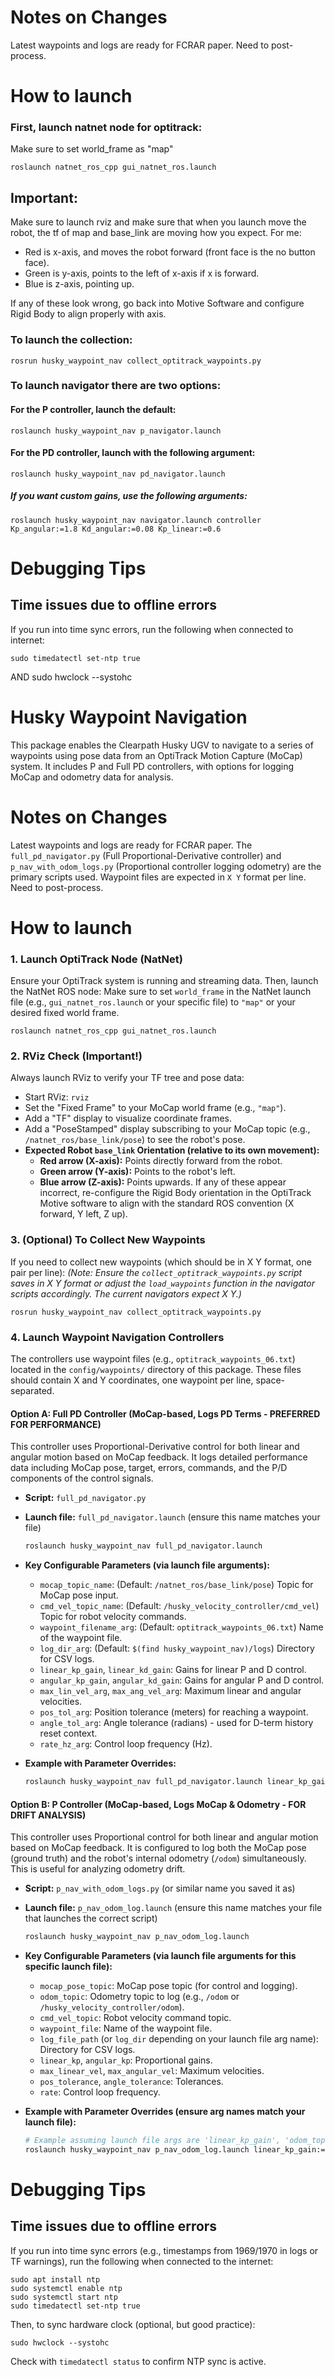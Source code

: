 # Notes on Changes
Latest waypoints and logs are ready for FCRAR paper. Need to post-process. 

# How to launch

### First, launch natnet node for optitrack:
Make sure to set world_frame as "map"

	roslaunch natnet_ros_cpp gui_natnet_ros.launch

## Important:

Make sure to launch rviz and make sure that when you launch move the robot, the tf of map and base_link are moving how you expect. For me: 
- Red is x-axis, and moves the robot forward (front face is the no button face). 
- Green is y-axis, points to the left of x-axis if x is forward. 
- Blue is z-axis, pointing up. 

If any of these look wrong, go back into Motive Software and configure Rigid Body to align properly with axis. 

### To launch the collection: 

	rosrun husky_waypoint_nav collect_optitrack_waypoints.py


### To launch navigator there are two options:

#### For the P controller, launch the default:

	roslaunch husky_waypoint_nav p_navigator.launch

#### For the PD controller, launch with the following argument:

	roslaunch husky_waypoint_nav pd_navigator.launch

##### If you want custom gains, use the following arguments:

	roslaunch husky_waypoint_nav navigator.launch controller Kp_angular:=1.8 Kd_angular:=0.08 Kp_linear:=0.6


# Debugging Tips

## Time issues due to offline errors
If you run into time sync errors, run the following when connected to internet:

	sudo timedatectl set-ntp true
AND
	sudo hwclock --systohc


# Husky Waypoint Navigation

This package enables the Clearpath Husky UGV to navigate to a series of waypoints using pose data from an OptiTrack Motion Capture (MoCap) system. It includes P and Full PD controllers, with options for logging MoCap and odometry data for analysis.

# Notes on Changes
Latest waypoints and logs are ready for FCRAR paper. The `full_pd_navigator.py` (Full Proportional-Derivative controller) and `p_nav_with_odom_logs.py` (Proportional controller logging odometry) are the primary scripts used. Waypoint files are expected in `X Y` format per line. Need to post-process.

# How to launch

### 1. Launch OptiTrack Node (NatNet)
Ensure your OptiTrack system is running and streaming data. Then, launch the NatNet ROS node:
Make sure to set `world_frame` in the NatNet launch file (e.g., `gui_natnet_ros.launch` or your specific file) to `"map"` or your desired fixed world frame.

    roslaunch natnet_ros_cpp gui_natnet_ros.launch

### 2. RViz Check (Important!)
Always launch RViz to verify your TF tree and pose data:
   - Start RViz: `rviz`
   - Set the "Fixed Frame" to your MoCap world frame (e.g., `"map"`).
   - Add a "TF" display to visualize coordinate frames.
   - Add a "PoseStamped" display subscribing to your MoCap topic (e.g., `/natnet_ros/base_link/pose`) to see the robot's pose.
   - **Expected Robot `base_link` Orientation (relative to its own movement):**
     - **Red arrow (X-axis):** Points directly forward from the robot.
     - **Green arrow (Y-axis):** Points to the robot's left.
     - **Blue arrow (Z-axis):** Points upwards.
If any of these appear incorrect, re-configure the Rigid Body orientation in the OptiTrack Motive software to align with the standard ROS convention (X forward, Y left, Z up).

### 3. (Optional) To Collect New Waypoints
If you need to collect new waypoints (which should be in X Y format, one pair per line):
*(Note: Ensure the `collect_optitrack_waypoints.py` script saves in X Y format or adjust the `load_waypoints` function in the navigator scripts accordingly. The current navigators expect X Y.)*

    rosrun husky_waypoint_nav collect_optitrack_waypoints.py

### 4. Launch Waypoint Navigation Controllers

The controllers use waypoint files (e.g., `optitrack_waypoints_06.txt`) located in the `config/waypoints/` directory of this package. These files should contain X and Y coordinates, one waypoint per line, space-separated.

#### Option A: Full PD Controller (MoCap-based, Logs PD Terms - PREFERRED FOR PERFORMANCE)
This controller uses Proportional-Derivative control for both linear and angular motion based on MoCap feedback. It logs detailed performance data including MoCap pose, target, errors, commands, and the P/D components of the control signals.

* **Script:** `full_pd_navigator.py`
* **Launch file:** `full_pd_navigator.launch` (ensure this name matches your file)

    ```bash
    roslaunch husky_waypoint_nav full_pd_navigator.launch
    ```

* **Key Configurable Parameters (via launch file arguments):**
    * `mocap_topic_name`: (Default: `/natnet_ros/base_link/pose`) Topic for MoCap pose input.
    * `cmd_vel_topic_name`: (Default: `/husky_velocity_controller/cmd_vel`) Topic for robot velocity commands.
    * `waypoint_filename_arg`: (Default: `optitrack_waypoints_06.txt`) Name of the waypoint file.
    * `log_dir_arg`: (Default: `$(find husky_waypoint_nav)/logs`) Directory for CSV logs.
    * `linear_kp_gain`, `linear_kd_gain`: Gains for linear P and D control.
    * `angular_kp_gain`, `angular_kd_gain`: Gains for angular P and D control.
    * `max_lin_vel_arg`, `max_ang_vel_arg`: Maximum linear and angular velocities.
    * `pos_tol_arg`: Position tolerance (meters) for reaching a waypoint.
    * `angle_tol_arg`: Angle tolerance (radians) - used for D-term history reset context.
    * `rate_hz_arg`: Control loop frequency (Hz).

* **Example with Parameter Overrides:**
    ```bash
    roslaunch husky_waypoint_nav full_pd_navigator.launch linear_kp_gain:=0.6 linear_kd_gain:=0.15 max_lin_vel_arg:=0.4 waypoint_filename_arg:="my_other_waypoints.txt"
    ```

#### Option B: P Controller (MoCap-based, Logs MoCap & Odometry - FOR DRIFT ANALYSIS)
This controller uses Proportional control for both linear and angular motion based on MoCap feedback. It is configured to log both the MoCap pose (ground truth) and the robot's internal odometry (`/odom`) simultaneously. This is useful for analyzing odometry drift.

* **Script:** `p_nav_with_odom_logs.py` (or similar name you saved it as)
* **Launch file:** `p_nav_odom_log.launch` (ensure this name matches your file that launches the correct script)

    ```bash
    roslaunch husky_waypoint_nav p_nav_odom_log.launch
    ```

* **Key Configurable Parameters (via launch file arguments for this specific launch file):**
    * `mocap_pose_topic`: MoCap pose topic (for control and logging).
    * `odom_topic`: Odometry topic to log (e.g., `/odom` or `/husky_velocity_controller/odom`).
    * `cmd_vel_topic`: Robot velocity command topic.
    * `waypoint_file`: Name of the waypoint file.
    * `log_file_path` (or `log_dir` depending on your launch file arg name): Directory for CSV logs.
    * `linear_kp`, `angular_kp`: Proportional gains.
    * `max_linear_vel`, `max_angular_vel`: Maximum velocities.
    * `pos_tolerance`, `angle_tolerance`: Tolerances.
    * `rate`: Control loop frequency.

* **Example with Parameter Overrides (ensure arg names match your launch file):**
    ```bash
    # Example assuming launch file args are 'linear_kp_gain', 'odom_topic_name' etc.
    roslaunch husky_waypoint_nav p_nav_odom_log.launch linear_kp_gain:=0.55 odom_topic_name:=/odom
    ```

# Debugging Tips

## Time issues due to offline errors
If you run into time sync errors (e.g., timestamps from 1969/1970 in logs or TF warnings), run the following when connected to the internet:

    sudo apt install ntp
    sudo systemctl enable ntp
    sudo systemctl start ntp
    sudo timedatectl set-ntp true

Then, to sync hardware clock (optional, but good practice):

    sudo hwclock --systohc

Check with `timedatectl status` to confirm NTP sync is active.
